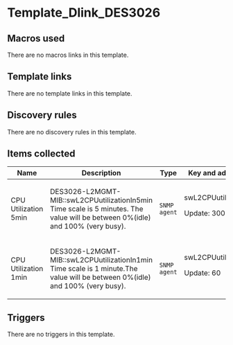 # Template_Dlink_DES3026

## Macros used

There are no macros links in this template.

## Template links

There are no template links in this template.

## Discovery rules

There are no discovery rules in this template.

## Items collected

|Name|Description|Type|Key and additional info|
|----|-----------|----|----|
|CPU Utilization 5min|<p>DES3026-L2MGMT-MIB::swL2CPUutilizationIn5min Time scale is 5 minutes. The value will be between 0%(idle) and 100% (very busy).</p>|`SNMP agent`|swL2CPUutilizationIn5min<p>Update: 300</p>|
|CPU Utilization 1min|<p>DES3026-L2MGMT-MIB::swL2CPUutilizationIn1min Time scale is 1 minute.The value will be between 0%(idle) and 100% (very busy).</p>|`SNMP agent`|swL2CPUutilizationIn1min<p>Update: 60</p>|
## Triggers

There are no triggers in this template.

